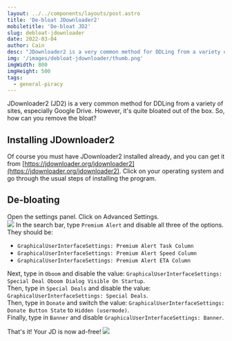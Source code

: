```yaml
---
layout: ../../components/layouts/post.astro
title: 'De-bloat JDownloader2'
mobiletitle: 'De-bloat JD2'
slug: debloat-jdownloader
date: 2022-03-04
author: Cain
desc: "JDownloader2 is a very common method for DDLing from a variety of sites, especially Google Drive. However, it's quite bloated out of the box. So, how can you remove the bloat?"
img: '/images/debloat-jdownloader/thumb.png'
imgWidth: 800
imgHeight: 500
tags:
  - general-piracy
---
```


JDownloader2 (JD2) is a very common method for DDLing from a variety of sites, especially Google Drive. However, it's quite bloated out of the box. So, how can you remove the bloat?

## Installing JDownloader2

Of course you must have JDownloader2 installed already, and you can get it from [https://jdownloader.org/jdownloader2](https://jdownloader.org/jdownloader2). Click on your operating system and go through the usual steps of installing the program.

## De-bloating

Open the settings panel. Click on Advanced Settings.  
![](/images/debloat-jdownloader/image1.png)
In the search bar, type `Premium Alert` and disable all three of the options. They should be:

- `GraphicalUserInterfaceSettings: Premium Alert Task Column`
- `GraphicalUserInterfaceSettings: Premium Alert Speed Column`
- `GraphicalUserInterfaceSettings: Premium Alert ETA Column`

Next, type in `Oboom` and disable the value: `GraphicalUserInterfaceSettings: Special Deal Oboom Dialog Visible On Startup`.  
Then, type in `Special Deals` and disable the value: `GraphicalUserInterfaceSettings: Special Deals`.  
Then, type in `Donate` and switch the value: `GraphicalUserInterfaceSettings: Donate Button State` to `Hidden (usermode)`.  
Finally, type in `Banner` and disable `GraphicalUserInterfaceSettings: Banner`.

That's it! Your JD is now ad-free!
![](/images/debloat-jdownloader/image2.png)
